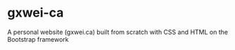 # gxwei-ca
A personal website (gxwei.ca) built from scratch with CSS and HTML on the Bootstrap framework

